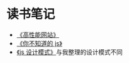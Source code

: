 # 读书笔记

- [《高性能网站》](/books/highPerformanceWeb.html)
- [《你不知道的 js》](/books/youDontKnowJs.html)
- [《js 设计模式》](/books/youDontKnowJs.html)与我整理的设计模式不同
